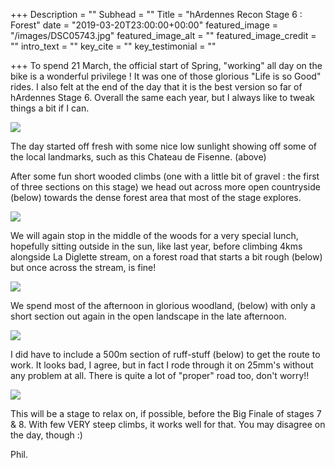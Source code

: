 +++
Description = ""
Subhead = ""
Title = "hArdennes Recon Stage 6 : Forest"
date = "2019-03-20T23:00:00+00:00"
featured_image = "/images/DSC05743.jpg"
featured_image_alt = ""
featured_image_credit = ""
intro_text = ""
key_cite = ""
key_testimonial = ""

+++
To spend 21 March, the official start of Spring, "working" all day on the bike is a wonderful privilege ! It was one of those glorious "Life is so Good" rides. I also felt at the end of the day that it is the best version so far of hArdennes Stage 6. Overall the same each year, but I always like to tweak things a bit if I can. 

![](/images/DSC05740.jpg)

The day started off fresh with some nice low sunlight showing off some of the local landmarks, such as this Chateau de Fisenne.  (above)

After some fun short wooded climbs (one with a little bit of gravel : the first of three sections on this stage) we head out across more open countryside (below) towards the dense forest area that most of the stage explores. 

![](/images/DSC05736.jpg)

We will again stop in the middle of the woods for a very special lunch, hopefully sitting outside in the sun, like last year, before climbing 4kms alongside La Diglette stream, on a forest road that starts a bit rough (below) but once across the stream, is fine!

![](/images/DSC05749.jpg)

We spend most of the afternoon in glorious woodland, (below) with only a short section out again in the open landscape in the late afternoon. 

![](/images/DSC05759.jpg)

I did have to include a 500m section of ruff-stuff (below) to get the route to work. It looks bad, I agree, but in fact I rode through it on 25mm's without any problem at all. There is quite a lot of "proper" road too, don't worry!!

![](/images/DSC05766.jpg)

This will be a stage to relax on, if possible, before the Big Finale of stages 7 & 8. With few VERY steep climbs, it works well for that. You may disagree on the day, though :) 

Phil.